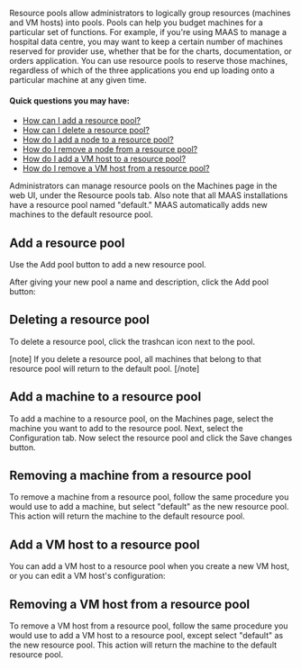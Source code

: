 Resource pools allow administrators to logically group resources (machines and VM hosts) into pools. Pools can help you budget machines for a particular set of functions.  For example, if you're using MAAS to manage a hospital data centre, you may want to keep a certain number of machines reserved for provider use, whether that be for the charts, documentation, or orders application.  You can use resource pools to reserve those machines, regardless of which of the three applications you end up loading onto a particular machine at any given time. 

#### Quick questions you may have:

* [How can I add a resource pool?](/t/resource-pools/831#heading--add-a-resource-pool)
* [How can I delete a resource pool?](/t/resource-pools/831#heading--deleting-a-resource-pool)
* [How do I add a node to a resource pool?](/t/resource-pools/831#heading--add-a-node-to-a-resource-pool)
* [How do I remove a node from a resource pool?](/t/resource-pools/831#heading--removing-a-node-from-a-resource-pool)
* [How do I add a VM host to a resource pool?](/t/resource-pools/831#heading--add-a-vm-host-to-a-resource-pool)
* [How do I remove a VM host from a resource pool?](/t/resource-pools/831#heading--removing-a-vm-host-from-a-resource-pool)

Administrators can manage resource pools on the Machines page in the web UI, under the Resource pools tab.   Also note that all MAAS installations have a resource pool named "default." MAAS automatically adds new machines to the default resource pool.

<h2 id="heading--add-a-resource-pool">Add a resource pool</h2>

Use the Add pool button to add a new resource pool.

After giving your new pool a name and description, click the Add pool button:

<!-- vanilla
![add resource pool](https://assets.ubuntu.com/v1/2f010325-nodes-resource-pools__2.5_add-pool.png)
 vanilla -->

<!-- ui
![add resource pool](https://assets.ubuntu.com/v1/2f010325-nodes-resource-pools__2.5_add-pool.png)
 ui -->

<!-- cli
### ADD SUITABLE CLI EXAMPLE OR PRINTOUT ###
 cli -->

<h2 id="heading--deleting-a-resource-pool">Deleting a resource pool</h2>

To delete a resource pool, click the trashcan icon next to the pool.

<!-- vanilla
![add resource pool](https://assets.ubuntu.com/v1/630ed938-nodes-resource-pools__2.5_delete-pool.png)
 vanilla -->

<!-- ui
![add resource pool](https://assets.ubuntu.com/v1/630ed938-nodes-resource-pools__2.5_delete-pool.png)
 ui -->

<!-- cli
### ADD SUITABLE CLI EXAMPLE OR PRINTOUT ###
 cli -->

[note]
If you delete a resource pool, all machines that belong to that resource pool will return to the default pool.
[/note]

<h2 id="heading--add-a-node-to-a-resource-pool">Add a machine to a resource pool</h2>

To add a machine to a resource pool, on the Machines page, select the machine you want to add to the resource pool. Next, select the Configuration tab. Now select the resource pool and click the Save changes button.

<!-- vanilla
![add resource pool](https://assets.ubuntu.com/v1/648e7a8e-nodes-resource-pools__2.5_add-machine.png)
 vanilla -->

<!-- ui
![add resource pool](https://assets.ubuntu.com/v1/648e7a8e-nodes-resource-pools__2.5_add-machine.png)
 ui -->

<!-- cli
### ADD SUITABLE CLI EXAMPLE OR PRINTOUT ###
 cli -->

<h2 id="heading--removing-a-node-from-a-resource-pool">Removing a machine from a resource pool</h2>

To remove a machine from a resource pool, follow the same procedure you would use to add a machine, but select "default" as the new resource pool. This action will return the machine to the default resource pool.

<h2 id="heading--add-a-vm-host-to-a-resource-pool">Add a VM host to a resource pool</h2>

You can add a VM host to a resource pool when you create a new VM host, or you can edit a VM host's configuration:

<!-- vanilla
![add_pod_to_pool](https://assets.ubuntu.com/v1/84a89952-nodes-resource-pools__2.5_pod_to_pool.png)
 vanilla -->

<!-- ui
![add_pod_to_pool](https://assets.ubuntu.com/v1/84a89952-nodes-resource-pools__2.5_pod_to_pool.png)
 ui -->

<!-- cli
### ADD SUITABLE CLI EXAMPLE OR PRINTOUT ###
 cli -->

<h2 id="heading--removing-a-vm-host-from-a-resource-pool">Removing a VM host from a resource pool</h2>

To remove a VM host from a resource pool, follow the same procedure you would use to add a VM host to a resource pool, except select "default" as the new resource pool. This action will return the machine to the default resource pool.

<!-- LINKS -->